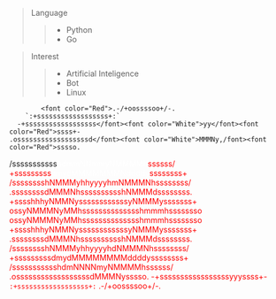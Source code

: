 > Language
>>- Python
>>- Go

> Interest
>>- Artificial Inteligence
>>- Bot
>>- Linux


            <font color="Red">.-/+oossssoo+/-.
        `:+ssssssssssssssssss+:`
      -+ssssssssssssssssss</font><font color="White">yy</font><font color="Red">ssss+-
    .ossssssssssssssssssd</font><font color="White">MMMNy,/font><font color="Red">sssso.
   /sssssssssss</font><font color="White">hdmmNNmmyNMMMMh</font><font color="Red">ssssss/
  +sssssssss</font><font color="White">hmydMMMMMMMNddddy</font><font color="Red">ssssssss+
 /sssssssshNMMMyhhyyyyhmNMMMNhssssssss/
.ssssssssdMMMNhsssssssssshNMMMdssssssss.
+sssshhhyNMMNyssssssssssssyNMMMysssssss+
ossyNMMMNyMMhsssssssssssssshmmmhssssssso
ossyNMMMNyMMhsssssssssssssshmmmhssssssso
+sssshhhyNMMNyssssssssssssyNMMMysssssss+
.ssssssssdMMMNhsssssssssshNMMMdssssssss.
 /sssssssshNMMMyhhyyyyhdNMMMNhssssssss/
  +sssssssssdmydMMMMMMMMddddyssssssss+
   /ssssssssssshdmNNNNmyNMMMMhssssss/
    .ossssssssssssssssssdMMMNysssso.
      -+sssssssssssssssssyyyssss+-
        `:+ssssssssssssssssss+:`
            .-/+oossssoo+/-. 

<!--
**koperatti/koperatti** is a ✨ _special_ ✨ repository because its `README.md` (this file) appears on your GitHub profile.

Here are some ideas to get you started:

- 🔭 I’m currently working on ...
- 🌱 I’m currently learning ...
- 👯 I’m looking to collaborate on ...
- 🤔 I’m looking for help with ...
- 💬 Ask me about ...
- 📫 How to reach me: ...
- 😄 Pronouns: ...
- ⚡ Fun fact: ...
-->
